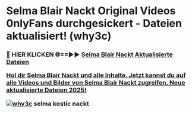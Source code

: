 # Selma Blair Nackt Original Videos 0nlyFans durchgesickert - Dateien aktualisiert! (why3c)

<h3>🔴 HIER KLICKEN 🌐==►► <a href="https://tinyurl.com/h6vf6nb8" rel="nofollow">Selma Blair Nackt Aktualisierte Dateien

Hol dir Selma Blair Nackt und alle Inhalte. Jetzt kannst du auf alle Videos und Bilder von Selma Blair Nackt zugreifen. Neue aktualisierte Dateien 2025!

[![why3c](https://i.imgur.com/sD4kR3V.gif)](https://tinyurl.com/h6vf6nb8)
selma kostic nackt